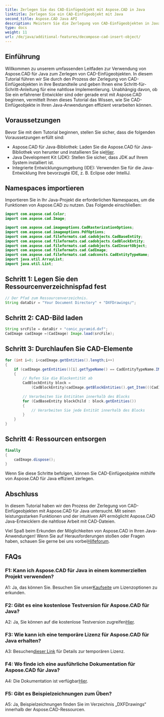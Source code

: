 ```yaml
---
title: Zerlegen Sie das CAD-Einfügeobjekt mit Aspose.CAD in Java
linktitle: Zerlegen Sie ein CAD-Einfügeobjekt mit Java
second_title: Aspose.CAD Java API
description: Meistern Sie die Zerlegung von CAD-Einfügeobjekten in Java mit Aspose.CAD. Befolgen Sie unsere Schritt-für-Schritt-Anleitung für eine effiziente Handhabung. Tauchen Sie ein in die Welt der CAD-Manipulation.
type: docs
weight: 11
url: /de/java/additional-features/decompose-cad-insert-object/
---
```

## Einführung

Willkommen zu unserem umfassenden Leitfaden zur Verwendung von Aspose.CAD für Java zum Zerlegen von CAD-Einfügeobjekten. In diesem Tutorial führen wir Sie durch den Prozess der Zerlegung von CAD-Einfügeobjekten in ihre Bestandteile und geben Ihnen eine Schritt-für-Schritt-Anleitung für eine nahtlose Implementierung. Unabhängig davon, ob Sie ein erfahrener Entwickler sind oder gerade erst mit Aspose.CAD beginnen, vermittelt Ihnen dieses Tutorial das Wissen, wie Sie CAD-Einfügeobjekte in Ihren Java-Anwendungen effizient verarbeiten können.

## Voraussetzungen

Bevor Sie mit dem Tutorial beginnen, stellen Sie sicher, dass die folgenden Voraussetzungen erfüllt sind:

- Aspose.CAD für Java-Bibliothek: Laden Sie die Aspose.CAD für Java-Bibliothek von herunter und installieren Sie sie[Hier](https://releases.aspose.com/cad/java/).
- Java Development Kit (JDK): Stellen Sie sicher, dass JDK auf Ihrem System installiert ist.
- Integrierte Entwicklungsumgebung (IDE): Verwenden Sie für die Java-Entwicklung Ihre bevorzugte IDE, z. B. Eclipse oder IntelliJ.

## Namespaces importieren

Importieren Sie in Ihr Java-Projekt die erforderlichen Namespaces, um die Funktionen von Aspose.CAD zu nutzen. Das Folgende einschließen:

```java
import com.aspose.cad.Color;
import com.aspose.cad.Image;

import com.aspose.cad.imageoptions.CadRasterizationOptions;
import com.aspose.cad.imageoptions.PdfOptions;
import com.aspose.cad.fileformats.cad.cadobjects.CadBaseEntity;
import com.aspose.cad.fileformats.cad.cadobjects.CadBlockEntity;
import com.aspose.cad.fileformats.cad.cadobjects.CadInsertObject;
import com.aspose.cad.fileformats.cad.CadImage;
import com.aspose.cad.fileformats.cad.cadconsts.CadEntityTypeName;
import java.util.ArrayList;
import java.util.List;
```

## Schritt 1: Legen Sie den Ressourcenverzeichnispfad fest

```java
// Der Pfad zum Ressourcenverzeichnis.
String dataDir = "Your Document Directory" + "DXFDrawings/";
```

## Schritt 2: CAD-Bild laden

```java
String srcFile = dataDir + "conic_pyramid.dxf";
CadImage cadImage =(CadImage) Image.load(srcFile);
```

## Schritt 3: Durchlaufen Sie CAD-Elemente

```java
for (int i=0; i<cadImage.getEntities().length;i++)
{
    if (cadImage.getEntities()[i].getTypeName() == CadEntityTypeName.INSERT)
    {
        // Rufen Sie die Blockentität ab
        CadBlockEntity block =
            (CadBlockEntity)cadImage.getBlockEntities().get_Item(((CadInsertObject)cadImage.getEntities()[i]).getName());
            
        // Verarbeiten Sie Entitäten innerhalb des Blocks
        for (CadBaseEntity blockChild : block.getEntities())
        {
            // Verarbeiten Sie jede Entität innerhalb des Blocks
        }
    }
}
```

## Schritt 4: Ressourcen entsorgen

```java
finally
{
    cadImage.dispose();
}
```

Wenn Sie diese Schritte befolgen, können Sie CAD-Einfügeobjekte mithilfe von Aspose.CAD für Java effizient zerlegen.

## Abschluss

In diesem Tutorial haben wir den Prozess der Zerlegung von CAD-Einfügeobjekten mit Aspose.CAD für Java untersucht. Mit seinen leistungsstarken Funktionen und der intuitiven API ermöglicht Aspose.CAD Java-Entwicklern die nahtlose Arbeit mit CAD-Dateien.

 Viel Spaß beim Erkunden der Möglichkeiten von Aspose.CAD in Ihren Java-Anwendungen! Wenn Sie auf Herausforderungen stoßen oder Fragen haben, schauen Sie gerne bei uns vorbei[Hilfeforum](https://forum.aspose.com/c/cad/19).

## FAQs

### F1: Kann ich Aspose.CAD für Java in einem kommerziellen Projekt verwenden?

 A1: Ja, das können Sie. Besuchen Sie unser[Kaufseite](https://purchase.aspose.com/buy) um Lizenzoptionen zu erkunden.

### F2: Gibt es eine kostenlose Testversion für Aspose.CAD für Java?

 A2: Ja, Sie können auf die kostenlose Testversion zugreifen[Hier](https://releases.aspose.com/).

### F3: Wie kann ich eine temporäre Lizenz für Aspose.CAD für Java erhalten?

 A3: Besuchen[dieser Link](https://purchase.aspose.com/temporary-license/) für Details zur temporären Lizenz.

### F4: Wo finde ich eine ausführliche Dokumentation für Aspose.CAD für Java?

 A4: Die Dokumentation ist verfügbar[Hier](https://reference.aspose.com/cad/java/).

### F5: Gibt es Beispielzeichnungen zum Üben?

A5: Ja, Beispielzeichnungen finden Sie im Verzeichnis „DXFDrawings“ innerhalb der Aspose.CAD-Ressourcen.